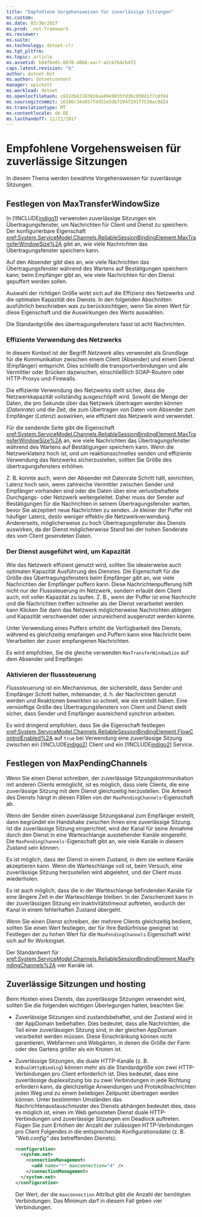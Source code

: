 ```yaml
---
title: "Empfohlene Vorgehensweisen für zuverlässige Sitzungen"
ms.custom: 
ms.date: 03/30/2017
ms.prod: .net-framework
ms.reviewer: 
ms.suite: 
ms.technology: dotnet-clr
ms.tgt_pltfrm: 
ms.topic: article
ms.assetid: b94f6e01-8070-40b6-aac7-a2cb7b4cb4f2
caps.latest.revision: "6"
author: dotnet-bot
ms.author: dotnetcontent
manager: wpickett
ms.workload: dotnet
ms.openlocfilehash: c022db62103826aa89e9035fd36c050d1f7c0f84
ms.sourcegitcommit: 16186c34a957fdd52e5db7294f291f7530ac9d24
ms.translationtype: MT
ms.contentlocale: de-DE
ms.lasthandoff: 12/22/2017
---
```

# <a name="best-practices-for-reliable-sessions"></a>Empfohlene Vorgehensweisen für zuverlässige Sitzungen

In diesem Thema werden bewährte Vorgehensweisen für zuverlässige Sitzungen.

## <a name="setting-maxtransferwindowsize"></a>Festlegen von MaxTransferWindowSize

In [!INCLUDE[indigo1](../../../../includes/indigo1-md.md)] verwenden zuverlässige Sitzungen ein Übertragungsfenster, um Nachrichten für Client und Dienst zu speichern. Der konfigurierbare Eigenschaft <xref:System.ServiceModel.Channels.ReliableSessionBindingElement.MaxTransferWindowSize%2A> gibt an, wie viele Nachrichten das Übertragungsfenster speichern kann.

Auf den Absender gibt dies an, wie viele Nachrichten das Übertragungsfenster während des Wartens auf Bestätigungen speichern kann; beim Empfänger gibt an, wie viele Nachrichten für den Dienst gepuffert werden sollen.

Auswahl der richtigen Größe wirkt sich auf die Effizienz des Netzwerks und die optimalen Kapazität des Diensts. In den folgenden Abschnitten ausführlich beschrieben was zu berücksichtigen, wenn Sie einen Wert für diese Eigenschaft und die Auswirkungen des Werts auswählen.

Die Standardgröße des übertragungsfensters fasst ist acht Nachrichten.

### <a name="efficient-use-of-the-network"></a>Effiziente Verwendung des Netzwerks

In diesem Kontext ist der Begriff *Netzwerk* alles verwendet als Grundlage für die Kommunikation zwischen einem Client (Absender) und einem Dienst (Empfänger) entspricht. Dies schließt die transportverbindungen und alle Vermittler oder Brücken dazwischen, einschließlich SOAP-Routern oder HTTP-Proxys und-Firewalls.

Die effiziente Verwendung des Netzwerks stellt sicher, dass die Netzwerkkapazität vollständig ausgeschöpft wird. Sowohl die Menge der Daten, die pro Sekunde über das Netzwerk übertragen werden können (*Datenrate*) und die Zeit, die zum Übertragen von Daten vom Absender zum Empfänger (*Latenz*) auswirken, wie effizient das Netzwerk wird verwendet.

Für die sendende Seite gibt die Eigenschaft <xref:System.ServiceModel.Channels.ReliableSessionBindingElement.MaxTransferWindowSize%2A> an, wie viele Nachrichten das Übertragungsfenster während des Wartens auf Bestätigungen speichern kann. Wenn die Netzwerklatenz hoch ist, und um reaktionsschnelles senden und effiziente Verwendung das Netzwerks sicherzustellen, sollten Sie Größe des übertragungsfensters erhöhen.

Z. B. konnte auch, wenn der Absender mit Datenrate Schritt hält, einrichten, Latenz hoch sein, wenn zahlreiche Vermittler zwischen Sender und Empfänger vorhanden sind oder die Daten über eine verlustbehaftete Durchgangs- oder Netzwerk weitergeleitet. Daher muss der Sender auf Bestätigungen für die Nachrichten in seinem Übertragungsfenster warten, bevor Sie akzeptiert neue Nachrichten zu senden. Je kleiner der Puffer mit häufiger Latenz, desto weniger effektiv die Netzwerkverwendung. Andererseits, möglicherweise zu hoch Übertragungsfenster des Diensts auswirken, da der Dienst möglicherweise Stand bei der hohen Senderate des vom Client gesendeten Daten.

### <a name="running-the-service-to-capacity"></a>Der Dienst ausgeführt wird, um Kapazität

Wie das Netzwerk effizient genutzt wird, sollten Sie idealerweise auch optimalen Kapazität Ausführung des Dienstes. Die Eigenschaft für die Größe des Übertragungsfensters beim Empfänger gibt an, wie viele Nachrichten der Empfänger puffern kann. Diese Nachrichtenpufferung hilft nicht nur der Flusssteuerung im Netzwerk, sondern erlaubt dem Client auch, mit voller Kapazität zu laufen. Z. B., wenn der Puffer ist eine Nachricht und die Nachrichten treffen schneller als der Dienst verarbeitet werden kann Klicken Sie dann das Netzwerk möglicherweise Nachrichten ablegen und Kapazität verschwendet oder unzureichend ausgenutzt werden könnte.

Unter Verwendung eines Puffers erhöht die Verfügbarkeit des Diensts, während es gleichzeitig empfangen und Puffern kann eine Nachricht beim Verarbeiten der zuvor empfangenen Nachrichten.

Es wird empfohlen, Sie die gleiche verwenden `MaxTransferWindowSize` auf dem Absender und Empfänger.

### <a name="enabling-flow-control"></a>Aktivieren der flusssteuerung

*Flusssteuerung* ist ein Mechanismus, der sicherstellt, dass Sender und Empfänger Schritt halten, miteinander, d. h. der Nachrichten genutzt werden und Reaktionen bewirkten so schnell, wie sie erstellt haben. Eine vernünftige Größe des Übertragungsfensters von Client und Dienst stellt sicher, dass Sender und Empfänger ausreichend synchron arbeiten.

Es wird dringend empfohlen, dass Sie die Eigenschaft festlegen <xref:System.ServiceModel.Channels.ReliableSessionBindingElement.FlowControlEnabled%2A> auf `true` bei Verwendung eine zuverlässige Sitzung zwischen ein [!INCLUDE[indigo2](../../../../includes/indigo2-md.md)] Client und ein [!INCLUDE[indigo2](../../../../includes/indigo2-md.md)] Service.

## <a name="setting-maxpendingchannels"></a>Festlegen von MaxPendingChannels

Wenn Sie einen Dienst schreiben, der zuverlässige Sitzungskommunikation mit anderen Clients ermöglicht, ist es möglich, dass viele Clients, die eine zuverlässige Sitzung mit dem Dienst gleichzeitig herzustellen. Die Antwort des Diensts hängt in diesen Fällen von der `MaxPendingChannels`-Eigenschaft ab.

Wenn der Sender einen zuverlässige Sitzungskanal zum Empfänger erstellt, dann begründet ein Handshake zwischen ihnen eine zuverlässige Sitzung. Ist die zuverlässige Sitzung eingerichtet, wird der Kanal für seine Annahme durch den Dienst in eine Warteschlange ausstehender Kanäle eingereiht. Die `MaxPendingChannels`-Eigenschaft gibt an, wie viele Kanäle in diesem Zustand sein können.

Es ist möglich, dass der Dienst in einem Zustand, in dem sie weitere Kanäle akzeptieren kann. Wenn die Warteschlange voll ist, beim Versuch, eine zuverlässige Sitzung herzustellen wird abgelehnt, und der Client muss wiederholen.

Es ist auch möglich, dass die in der Warteschlange befindenden Kanäle für eine längere Zeit in der Warteschlange bleiben. In der Zwischenzeit kann in der zuverlässigen Sitzung ein Inaktivitätstimeout auftreten, wodurch der Kanal in einem fehlerhaften Zustand übergeht.

Wenn Sie einen Dienst schreiben, der mehrere Clients gleichzeitig bedient, sollten Sie einen Wert festlegen, der für Ihre Bedürfnisse geeignet ist. Festlegen der zu hohen Wert für die `MaxPendingChannels` Eigenschaft wirkt sich auf Ihr Workingset.

Der Standardwert für <xref:System.ServiceModel.Channels.ReliableSessionBindingElement.MaxPendingChannels%2A> vier Kanäle ist.

## <a name="reliable-sessions-and-hosting"></a>Zuverlässige Sitzungen und hosting

Beim Hosten eines Diensts, das zuverlässige Sitzungen verwendet wird, sollten Sie die folgenden wichtigen Überlegungen halten, beachten Sie:

- Zuverlässige Sitzungen sind zustandsbehaftet, und der Zustand wird in der AppDomain beibehalten. Dies bedeutet, dass alle Nachrichten, die Teil einer zuverlässigen Sitzung sind, in der gleichen AppDomain verarbeitet werden müssen. Diese Einschränkung können nicht garantieren, Webfarmen und Webgärten, in denen die Größe der Farm oder des Gartens größer als ein Knoten ist.

- Zuverlässige Sitzungen, die duale HTTP-Kanäle (z. B. `WsDualHttpBinding`) können mehr als die Standardgröße von zwei HTTP-Verbindungen pro Client erforderlich ist. Dies bedeutet, dass eine zuverlässige duplexsitzung bis zu zwei Verbindungen in jede Richtung erfordern kann, da gleichzeitige Anwendungen und Protokollnachrichten jeden Weg und zu einem beliebigen Zeitpunkt übertragen werden können. Unter bestimmten Umständen das Nachrichtenaustauschmuster des Diensts abhängen bedeutet dies, dass es möglich ist, einen im Web gehosteten Dienst duale HTTP-Verbindungen und zuverlässige Sitzungen ein Deadlock auftreten. Fügen Sie zum Erhöhen der Anzahl der zulässigen HTTP-Verbindungen pro Client Folgendes in die entsprechende Konfigurationsdatei (z. B. *"Web.config"* des betreffenden Diensts):

  ```xml
  <configuration>
    <system.net>
      <connectionManagement>
        <add name="*" maxconnection="4" />
      </connectionManagement>
    </system.net>
  </configuration>
  ```

  Der Wert, der die `maxconnection` Attribut gibt die Anzahl der benötigten Verbindungen. Das Minimum darf in diesem Fall geben vier Verbindungen.
